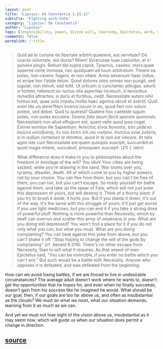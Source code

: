 ```yaml
---
layout: post
title: "Lipsius: De Constantia 1.15-22"
subtitle: "Fighting with Fate"
category: "Lipsius: De Constantia"
author: "Lipsius"
tags: [responsibility, power, divine will, learning, Epictetus, work, vision]
comments: false
permalink: /:title
---
```


> Quid ad te curiose de libertate arbitrii quaerere, aut servitute? De coacta voluntate, aut ducta? Miser! Syracusae tuae capiuntur, et in pulvere pingis. Bellum tibi supra caput, Tyrannis, caedes, mors:quae superne certe immissa, nec quidquam ad tuum arbitratum. Timere ea potes, non cavere: fugere, et non vitare. Arma adversum haec indue, et arripe hoc Fatale telum. Quod dolores istos omnes non pungit, sed iugulat; non minuit, sed tollit. Ut urticam si cunctanter attingas, adurit; si fortiter, hebescit:sic luctus ista asperitas increscit, si lenioribus remediis attractes; si duris et fortibus, cedit. Necessitate autem nihil fortius est, quae solo impetu mollia haec agmina obruit et avertit. Quid enim tibi vis dolor?Non invenis locum in eo, quod fieri non solum potest, sed debet. Quid tu querela? Quatere hoc caeleste iugum potes, non potes excutere. *Desine fata deum flecti sperare querendo.* Necessitatis non aliud effugium est, quam velle quod ipsa cogat. Eximie eximius ille Sapientum: Ἁνίκητος εἶναι δύνασαι, ἐὰν μηδένα ἀγῶνα καταβαίνῃ, ὃν οὐκ ἕστιν ἐπί σοι νικῆσαι. *Invictus esse poteris, si in nullum certamen te dimittes, quod in te non est vincere.* At talis agon iste cum Necessitate est:quem quisquis suscipit, succumbit:et quod magis mirere, succubuit, priusquam suscepit. (21)
{:.latin}

> What difference does it make to you to philosophize about the freedom or bondage of the will? You idiot! Your cities are being sacked, while you're drawing in the sand. War looms over you, tyranny, disaster, death. All of which come to you by higher powers, not by your choice. You can flee from them, but you can't be free of them; you can run, but you can't escape. So ready yourself for battle against them, and take up the spear of Fate, which will not just poke this depression of yours, but will destroy it. Think of a thorny plant: if you try to brush it aside, it hurts you. But if you stamp it down, it's out of the way. It's the same with this struggle of yours: it'll just get worse if you use light medicines, but you can end it if you take a strong dose of powerful stuff. Nothing is more powerful than Necessity, which by itself can overrun and scatter this army of weakness in you. What are you doing still depressed? You won't find a place for it if you do not only what you can, but what you must. What are you doing complaining? You can beat against this yoke from above, but you can't shake it off. "Stop hoping to change the will of the gods by complaining" (cf. Aeneid 6.376). There's no other escape from Necessity, than to will what it requires. As that wisest of men Epictetus said, "You can be invincible, if you enter no battle which you can't win." But such would be a battle with Necessity. Anyone who opposes it is defeated, and was defeated from the beginning.

How can we avoid losing battles, if we are forced to live in undesirable circumstances? The average adult doesn't work where he wants to, doesn't get the opportunities that he hopes for, and even when he finally succeeds, doesn't gain from his success like he imagined he would. What should be our goal, then, if our goals are too far above us, and often as insubstantial as the clouds? We must do what we must, what our situation demands, learning from it as much as we can.

And yet we must not lose sight of the vision above us, insubstantial as it may seem now, which will guide us when our situation does permit a change in direction.

<h2 class="post-source"><a href="https://books.google.com/books?id=ZmpSAAAAcAAJ&pg=PA38"><i class="fas fa-book" aria-hidden="true"></i> source</a></h2>